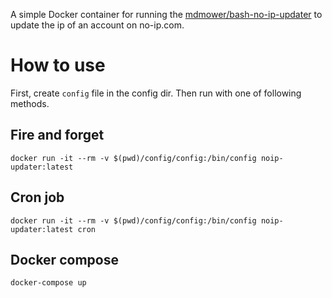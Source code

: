 A simple Docker container for running the
[mdmower/bash-no-ip-updater](https://github.com/mdmower/bash-no-ip-updater) to update
the ip of an account on no-ip.com.

# How to use

First, create `config` file in the config dir. Then run with one of following methods.

## Fire and forget

    docker run -it --rm -v $(pwd)/config/config:/bin/config noip-updater:latest

## Cron job

    docker run -it --rm -v $(pwd)/config/config:/bin/config noip-updater:latest cron

## Docker compose

    docker-compose up
